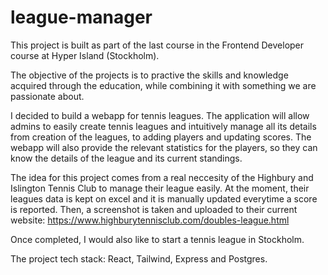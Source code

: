 # league-manager

This project is built as part of the last course in the Frontend Developer course at Hyper Island (Stockholm). 

The objective of the projects is to practive the skills and knowledge acquired through the education, while combining it with something we are passionate about. 

I decided to build a webapp for tennis leagues. The application will allow admins to easily create tennis leagues and intuitively manage all its details from creation of the leagues, to adding players and updating scores. 
The webapp will also provide the relevant statistics for the players, so they can know the details of the league and its current standings. 

The idea for this project comes from a real neccesity of the Highbury and Islington Tennis Club to manage their league easily. At the moment, their leagues data is kept on excel and it is manually updated everytime a score is reported. Then, a screenshot is taken and uploaded to their current website: https://www.highburytennisclub.com/doubles-league.html

Once completed, I would also like to start a tennis league in Stockholm. 

The project tech stack: React, Tailwind, Express and Postgres.

